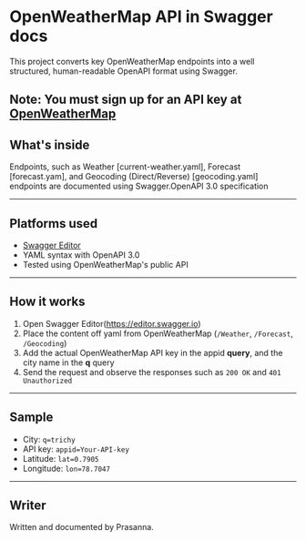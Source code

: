 # OpenWeatherMap API in Swagger docs

This project converts key OpenWeatherMap endpoints into a well structured, human-readable OpenAPI format using Swagger.

**Note:** You must sign up for an API key at [OpenWeatherMap](https://openweathermap.org/city/2643743)
---
## What's inside

Endpoints, such as Weather [current-weather.yaml], Forecast [forecast.yam], and Geocoding (Direct/Reverse) [geocoding.yaml] endpoints are documented using Swagger.OpenAPI 3.0 specification

---
## Platforms used
- [Swagger Editor](https://editor.swagger.io)
- YAML syntax with OpenAPI 3.0
- Tested using OpenWeatherMap's public API

---
## How it works
1. Open Swagger Editor(https://editor.swagger.io)
2. Place the  content off yaml from OpenWeatherMap (`/Weather`, `/Forecast`, `/Geocoding`)
3. Add the actual OpenWeatherMap API key in the appid **query**, and the city name in the **q** query
4. Send the request and observe the responses such as `200 OK` and `401 Unauthorized`

---
## Sample
- City: `q=trichy`
- API key: `appid=Your-API-key`
- Latitude: `lat=0.7905`
- Longitude: `lon=78.7047`

---
## Writer
Written and documented by Prasanna.


